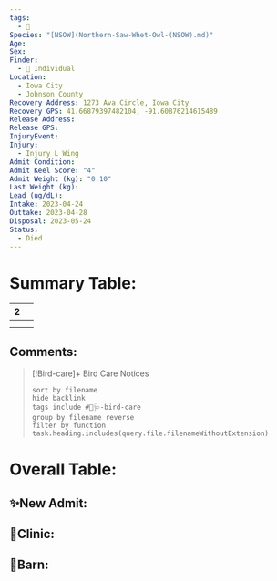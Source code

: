 ```yaml
---
tags:
  - 🦅
Species: "[NSOW](Northern-Saw-Whet-Owl-(NSOW).md)"
Age: 
Sex: 
Finder:
  - 🧑 Individual
Location:
  - Iowa City
  - Johnson County
Recovery Address: 1273 Ava Circle, Iowa City
Recovery GPS: 41.66879397482104, -91.60876214615489
Release Address: 
Release GPS: 
InjuryEvent: 
Injury:
  - Injury L Wing
Admit Condition: 
Admit Keel Score: "4"
Admit Weight (kg): "0.10"
Last Weight (kg): 
Lead (ug/dL): 
Intake: 2023-04-24
Outtake: 2023-04-28
Disposal: 2023-05-24
Status:
  - Died
---
```


# Summary Table:

<div><table class="dataview table-view-table"><thead class="table-view-thead"><tr class="table-view-tr-header"><th class="table-view-th"><span></span><span class="dataview small-text">2</span></th><th class="table-view-th"><span></span></th></tr></thead><tbody class="table-view-tbody"><tr><td><span></span></td><td><span></span></td></tr><tr><td><span></span></td><td><span></span></td></tr></tbody></table></div>

## Comments:

> [!Bird-care]+ Bird Care Notices
>   ```tasks 
>   sort by filename
>   hide backlink
>   tags include #🦅🩺-bird-care 
>   group by filename reverse
>   filter by function task.heading.includes(query.file.filenameWithoutExtension)
>   ```

# Overall Table:

## ✨New Admit:



## 🏥Clinic:



## 🏡Barn:


